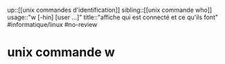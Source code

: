 up::[[unix commandes d'identification]]
sibling::[[unix commande who]]
usage::"w [-hin] [user ...]"
title::"affiche qui est connecté et ce qu'ils font"
#informatique/linux #no-review 
# unix commande w
